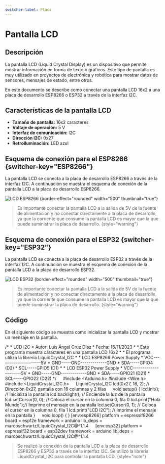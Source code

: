 ```yaml
---
switcher-label: Placa
---
```


# Pantalla LCD

## Descripción

La pantalla LCD (Liquid Crystal Display) es un dispositivo que permite mostrar información en forma de texto o gráficos. Este tipo de pantalla es muy utilizado en proyectos de electrónica y robótica para mostrar datos de sensores, mensajes de estado, entre otros.

En este documento se describe como conectar una pantalla LCD 16x2 a una placa de desarrollo ESP8266 o ESP32 a través de la interfaz I2C.

## Características de la pantalla LCD

* **Tamaño de pantalla:** 16x2 caracteres
* **Voltaje de operación:** 5 V
* **Interfaz de comunicación:** I2C
* **Dirección I2C:** 0x27
* **Retroiluminación:** LED azul


## Esquema de conexión para el ESP8266 {switcher-key="ESP8266"}

La pantalla LCD se conecta a la placa de desarrollo ESP8266 a través de la interfaz I2C. A continuación se muestra el esquema de conexión de la pantalla LCD a la placa de desarrollo ESP8266.

![LCD ESP8266](LCD_ESP8266.png) {border-effect="rounded" width="500" thumbnail="true"}

> Es importante conectar la pantalla LCD a la salida de 5V de la fuente de alimentación y no conectar directamente a la placa de desarrollo, ya que la corriente que consume la pantalla LCD es mayor que la que puede suministrar la placa de desarrollo.
> {style="warning"}

## Esquema de conexión para el  ESP32 {switcher-key="ESP32"}

La pantalla LCD se conecta a la placa de desarrollo ESP32 a través de la interfaz I2C. A continuación se muestra el esquema de conexión de la pantalla LCD a la placa de desarrollo ESP32.

![LCD ESP32](LCD_ESP32.png) {border-effect="rounded" width="500" thumbnail="true"}

> Es importante conectar la pantalla LCD a la salida de 5V de la fuente de alimentación y no conectar directamente a la placa de desarrollo, ya que la corriente que consume la pantalla LCD es mayor que la que puede suministrar la placa de desarrollo.
> {style="warning"}

## Código

En el siguiente código se muestra como inicializar la pantalla LCD y mostrar un mensaje en la pantalla.

<tabs>
    <tab title="main.cpp">
        <code-block lang="c++">
        /*
         *	LCD I2C
         *	Autor: Luis Ángel Cruz Díaz
         *	Fecha:  16/11/2023
         *
         *	Este programa muestra cáracteres en una pantalla LCD 16x2
         *
         *	El programa utiliza la librería LiquidCrystal_I2C
         *
         *	LCD     ESP8266         Power Supply
         *	VCC---------------------5V
         *	GND-----GND-------------GND
         *	SDA-----GPIO4 (D2)
         *	SCL-----GPIO5 (D1)
         *
         *  LCD     ESP32           Power Supply
         *  VCC---------------------5V
         *  GND-----GND-------------GND
         *  SDA-----GPIO21 (D21)
         *  SCL-----GPIO22 (D22)
         */
        &emsp;
        #include &lt;Arduino.h&gt;
        #include &lt;Wire.h&gt;
        #include &lt;LiquidCrystal_I2C.h&gt;
        &emsp;
        LiquidCrystal_I2C lcd(0x27, 16, 2); // Dirección 0x27, pantalla con 16 columnas y 2 filas
        &emsp;
        void setup() {
            lcd.init();             // Inicializa la pantalla
            lcd.backlight();        // Enciende la luz de la pantalla
            lcd.setCursor(0, 0);    // Coloca el cursor en la columna 0, fila 0
            lcd.print(&quot;Hola Mundo&quot;);// Imprime el mensaje en la pantalla
            lcd.setCursor(0, 1);    // Coloca el cursor en la columna 0, fila 1
            lcd.print(&quot;LCD I2C&quot;);   // Imprime el mensaje en la pantalla
        }
        &emsp;
        void loop() {
        }
        </code-block>
    </tab>
    <tab title="platformio.ini">
        <code-block lang="Plain Text">
            [env:esp8266]
            platform = espressif8266
            board = esp12e
            framework = arduino
            lib_deps = marcoschwartz/LiquidCrystal_I2C@^1.1.4
            &emsp;
            [env:esp32]
            platform = espressif32
            board = esp32dev
            framework = arduino
            lib_deps = marcoschwartz/LiquidCrystal_I2C@^1.1.4
        </code-block>
    </tab>
</tabs>

> Se realizó la conexión de la pantalla LCD a la placa de desarrollo ESP8266 y ESP32 a través de la interfaz I2C. Se utilizó la librería LiquidCrystal_I2C para controlar la pantalla LCD.
> {style="note"}